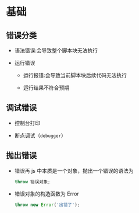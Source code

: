 # 基础

## 错误分类

+ 语法错误:会导致整个脚本块无法执行

+ 运行错误

  + 运行报错:会导致当前脚本块后续代码无法执行

  + 运行结果不符合预期

## 调试错误

+ 控制台打印

+ 断点调试（`debugger`）

## 抛出错误

+ 错误再 js 中本质是一个对象，抛出一个错误的语法为

  ```js
  throw 错误对象;
  ```

+ 错误对象的构造函数为 Error

  ```js
  throw new Error('出错了');
  ```
